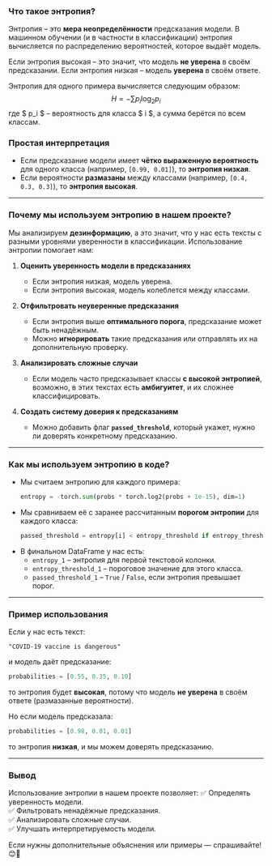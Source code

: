 ### **Что такое энтропия?**
Энтропия – это **мера неопределённости** предсказания модели. В машинном обучении (и в частности в классификации) энтропия вычисляется по распределению вероятностей, которое выдаёт модель.  

Если энтропия высокая – это значит, что модель **не уверена** в своём предсказании. Если энтропия низкая – модель **уверена** в своём ответе.

Энтропия для одного примера вычисляется следующим образом:
$$
H = - \sum p_i \log_2 p_i
$$
где $ p_i $ – вероятность для класса $ i $, а сумма берётся по всем классам.

### **Простая интерпретация**
- Если предсказание модели имеет **чётко выраженную вероятность** для одного класса (например, `[0.99, 0.01]`), то **энтропия низкая**.
- Если вероятности **размазаны** между классами (например, `[0.4, 0.3, 0.3]`), то **энтропия высокая**.

---

### **Почему мы используем энтропию в нашем проекте?**
Мы анализируем **дезинформацию**, а это значит, что у нас есть тексты с разными уровнями уверенности в классификации. Использование энтропии помогает нам:

1. **Оценить уверенность модели в предсказаниях**  
   - Если энтропия низкая, модель уверена.
   - Если энтропия высокая, модель колеблется между классами.

2. **Отфильтровать неуверенные предсказания**  
   - Если энтропия выше **оптимального порога**, предсказание может быть ненадёжным.
   - Можно **игнорировать** такие предсказания или отправлять их на дополнительную проверку.

3. **Анализировать сложные случаи**  
   - Если модель часто предсказывает классы **с высокой энтропией**, возможно, в этих текстах есть **амбигуитет**, и их сложнее классифицировать.

4. **Создать систему доверия к предсказаниям**  
   - Можно добавить флаг **`passed_threshold`**, который укажет, нужно ли доверять конкретному предсказанию.

---

### **Как мы используем энтропию в коде?**
- Мы считаем энтропию для каждого примера:
  ```python
  entropy = -torch.sum(probs * torch.log2(probs + 1e-15), dim=1)
  ```
- Мы сравниваем её с заранее рассчитанным **порогом энтропии** для каждого класса:
  ```python
  passed_threshold = entropy[i] < entropy_threshold if entropy_threshold is not None else None
  ```
- В финальном DataFrame у нас есть:
  - `entropy_1` – энтропия для первой текстовой колонки.
  - `entropy_threshold_1` – пороговое значение для этого класса.
  - `passed_threshold_1` – `True` / `False`, если энтропия превышает порог.

---

### **Пример использования**
Если у нас есть текст:
```
"COVID-19 vaccine is dangerous"
```
и модель даёт предсказание:
```python
probabilities = [0.55, 0.35, 0.10]
```
то энтропия будет **высокая**, потому что модель **не уверена** в своём ответе (размазанные вероятности).

Но если модель предсказала:
```python
probabilities = [0.98, 0.01, 0.01]
```
то энтропия **низкая**, и мы можем доверять предсказанию.

---

### **Вывод**
Использование энтропии в нашем проекте позволяет:
✅ Определять уверенность модели.  
✅ Фильтровать ненадёжные предсказания.  
✅ Анализировать сложные случаи.  
✅ Улучшать интерпретируемость модели.  

Если нужны дополнительные объяснения или примеры — спрашивайте! 😊🚀